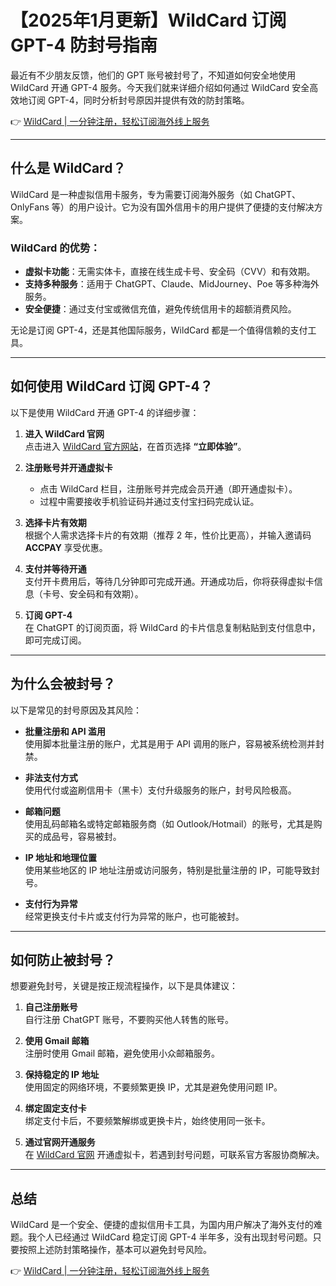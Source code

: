 # 【2025年1月更新】WildCard 订阅 GPT-4 防封号指南

最近有不少朋友反馈，他们的 GPT 账号被封号了，不知道如何安全地使用 WildCard 开通 GPT-4 服务。今天我们就来详细介绍如何通过 WildCard 安全高效地订阅 GPT-4，同时分析封号原因并提供有效的防封策略。

👉 [WildCard | 一分钟注册，轻松订阅海外线上服务](https://bit.ly/bewildcard)

---

## 什么是 WildCard？

WildCard 是一种虚拟信用卡服务，专为需要订阅海外服务（如 ChatGPT、OnlyFans 等）的用户设计。它为没有国外信用卡的用户提供了便捷的支付解决方案。

### WildCard 的优势：
- **虚拟卡功能**：无需实体卡，直接在线生成卡号、安全码（CVV）和有效期。
- **支持多种服务**：适用于 ChatGPT、Claude、MidJourney、Poe 等多种海外服务。
- **安全便捷**：通过支付宝或微信充值，避免传统信用卡的超额消费风险。

无论是订阅 GPT-4，还是其他国际服务，WildCard 都是一个值得信赖的支付工具。

---

## 如何使用 WildCard 订阅 GPT-4？

以下是使用 WildCard 开通 GPT-4 的详细步骤：

1. **进入 WildCard 官网**  
   点击进入 [WildCard 官方网站](https://bit.ly/bewildcard)，在首页选择 **“立即体验”**。

2. **注册账号并开通虚拟卡**  
   - 点击 WildCard 栏目，注册账号并完成会员开通（即开通虚拟卡）。  
   - 过程中需要接收手机验证码并通过支付宝扫码完成认证。

3. **选择卡片有效期**  
   根据个人需求选择卡片的有效期（推荐 2 年，性价比更高），并输入邀请码 **ACCPAY** 享受优惠。

4. **支付并等待开通**  
   支付开卡费用后，等待几分钟即可完成开通。开通成功后，你将获得虚拟卡信息（卡号、安全码和有效期）。

5. **订阅 GPT-4**  
   在 ChatGPT 的订阅页面，将 WildCard 的卡片信息复制粘贴到支付信息中，即可完成订阅。

---

## 为什么会被封号？

以下是常见的封号原因及其风险：

- **批量注册和 API 滥用**  
  使用脚本批量注册的账户，尤其是用于 API 调用的账户，容易被系统检测并封禁。

- **非法支付方式**  
  使用代付或盗刷信用卡（黑卡）支付升级服务的账户，封号风险极高。

- **邮箱问题**  
  使用乱码邮箱名或特定邮箱服务商（如 Outlook/Hotmail）的账号，尤其是购买的成品号，容易被封。

- **IP 地址和地理位置**  
  使用某些地区的 IP 地址注册或访问服务，特别是批量注册的 IP，可能导致封号。

- **支付行为异常**  
  经常更换支付卡片或支付行为异常的账户，也可能被封。

---

## 如何防止被封号？

想要避免封号，关键是按正规流程操作，以下是具体建议：

1. **自己注册账号**  
   自行注册 ChatGPT 账号，不要购买他人转售的账号。

2. **使用 Gmail 邮箱**  
   注册时使用 Gmail 邮箱，避免使用小众邮箱服务。

3. **保持稳定的 IP 地址**  
   使用固定的网络环境，不要频繁更换 IP，尤其是避免使用问题 IP。

4. **绑定固定支付卡**  
   绑定支付卡后，不要频繁解绑或更换卡片，始终使用同一张卡。

5. **通过官网开通服务**  
   在 [WildCard 官网](https://bit.ly/bewildcard) 开通虚拟卡，若遇到封号问题，可联系官方客服协商解决。

---

## 总结

WildCard 是一个安全、便捷的虚拟信用卡工具，为国内用户解决了海外支付的难题。我个人已经通过 WildCard 稳定订阅 GPT-4 半年多，没有出现封号问题。只要按照上述防封策略操作，基本可以避免封号风险。

👉 [WildCard | 一分钟注册，轻松订阅海外线上服务](https://bit.ly/bewildcard)
